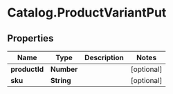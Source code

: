 # Catalog.ProductVariantPut

## Properties
Name | Type | Description | Notes
------------ | ------------- | ------------- | -------------
**productId** | **Number** |  | [optional] 
**sku** | **String** |  | [optional] 
